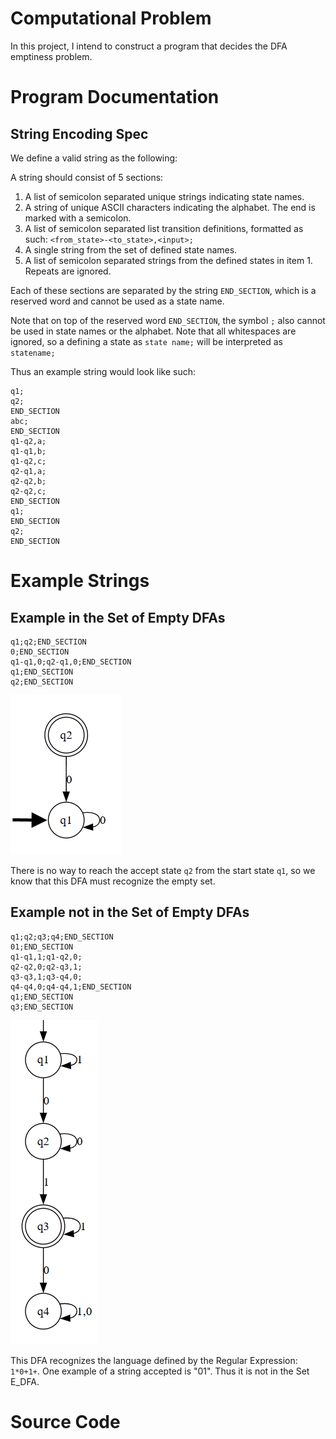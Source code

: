 # Computational Problem

In this project, I intend to construct a program that decides the DFA emptiness problem.

# Program Documentation

## String Encoding Spec

We define a valid string as the following:

A string should consist of 5 sections:

1. A list of semicolon separated unique strings indicating state names.
2. A string of unique ASCII characters indicating the alphabet. The end is marked with a semicolon.
3. A list of semicolon separated list transition definitions, formatted as such: `<from_state>-<to_state>,<input>;`
4. A single string from the set of defined state names.
5. A list of semicolon separated strings from the defined states in item 1. Repeats are ignored.

Each of these sections are separated by the string `END_SECTION`, which is a reserved word and cannot be used as a state name.

Note that on top of the reserved word `END_SECTION`, the symbol `;` also cannot be used in state names or the alphabet. Note that all whitespaces are ignored, so a defining a state as `state name;` will be interpreted as `statename;`

Thus an example string would look like such:
```
q1;
q2;
END_SECTION
abc;
END_SECTION
q1-q2,a;
q1-q1,b;
q1-q2,c;
q2-q1,a;
q2-q2,b;
q2-q2,c;
END_SECTION
q1;
END_SECTION
q2;
END_SECTION
```

# Example Strings

## Example in the Set of Empty DFAs

```
q1;q2;END_SECTION
0;END_SECTION
q1-q1,0;q2-q1,0;END_SECTION
q1;END_SECTION
q2;END_SECTION
```

![](./DFA_Empty.png)

There is no way to reach the accept state `q2` from the start state `q1`, so we know that this DFA must recognize the empty set.
 
## Example not in the Set of Empty DFAs

```
q1;q2;q3;q4;END_SECTION
01;END_SECTION
q1-q1,1;q1-q2,0;
q2-q2,0;q2-q3,1;
q3-q3,1;q3-q4,0;
q4-q4,0;q4-q4,1;END_SECTION
q1;END_SECTION
q3;END_SECTION
```

![](./DFA_NonEmpty.png)

This DFA recognizes the language defined by the Regular Expression: `1*0+1+`. One example of a string accepted is "01". Thus it is not in the Set E_DFA.

# Source Code

